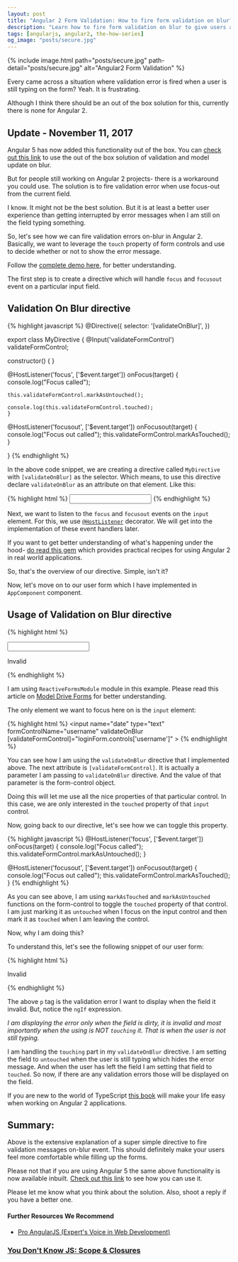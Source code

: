 ```yaml
---
layout: post
title: "Angular 2 Form Validation: How to fire form validation on blur?"
description: "Learn how to fire form validation on blur to give users a better user experience. Avoid flagging validation errors while users are style editing the form."
tags: [angularjs, angular2, the-how-series]
og_image: "posts/secure.jpg"
---
```


{% include image.html path="posts/secure.jpg" path-detail="posts/secure.jpg" alt="Angular2 Form Validation" %}


Every came across a situation where validation error is fired when a user is still typing on the form? Yeah. It is frustrating.

Although I think there should be an out of the box solution for this, currently there is none for Angular 2. 

## Update - November 11, 2017

Angular 5 has now added this functionality out of the box. You can [check out this link](https://blog.angular.io/version-5-0-0-of-angular-now-available-37e414935ced) to use the out of the box solution of validation and model update on blur.

But for people still working on Angular 2 projects- there is a workaround you could use. The solution is to fire validation error when use focus-out from the current field.

I know. It might not be the best solution. But it is at least a better user experience than getting interrupted by error messages when I am still on the field typing something.

So, let's see how we can fire validation errors on-blur in Angular 2. Basically, we want to leverage the `touch` property of form controls and use to decide whether or not to show the error message. 

Follow the [complete demo here](https://embed.plnkr.co/04anApG7LpPz6pTfCOHD/), for better understanding.

The first step is to create a directive which will handle `focus` and `focusout` event on a particular input field.

## Validation On Blur directive


{% highlight javascript %}
@Directive({
  selector: '[validateOnBlur]', 
})

export class MyDirective {
  @Input('validateFormControl') validateFormControl;

  constructor() { }

  @HostListener('focus', ['$event.target'])
    onFocus(target) {
    console.log("Focus called");
    
    this.validateFormControl.markAsUntouched();
    
    console.log(this.validateFormControl.touched);
    }

  @HostListener('focusout', ['$event.target'])
  onFocusout(target) {
    console.log("Focus out called");
    this.validateFormControl.markAsTouched();
  }

}
{% endhighlight %}

  
In the above code snippet, we are creating a directive called `MyDirective` with `[validateOnBlur]` as the selector. Which means, to use this directive declare `validateOnBlur` as an attribute on that element. Like this:

{% highlight html %}
<input name="date" type="text" validateOnBlur />
{% endhighlight %}


Next, we want to listen to the `focus` and `focusout` events on the `input` element. For this, we use [`@HostListener`](https://angular.io/docs/ts/latest/guide/attribute-directives.html) decorator. We will get into the implementation of these event handlers later.

If you want to get better understanding of what's happening under the hood- [do read this gem](http://amzn.to/2zMIQO2) which provides practical recipes for using Angular 2 in real world applications.

So, that's the overview of our directive. Simple, isn't it?

Now, let's move on to our user form which I have implemented in `AppComponent` component.

## Usage of Validation on Blur directive


{% highlight html %}
<form class="login-form" [formGroup]="loginForm" novalidate (ngSubmit)="handleSubmit(loginForm.value, loginForm.valid)">
  <input name="date" type="text" formControlName="username" 
    validateOnBlur [validateFormControl]="loginForm.controls['username']">
  <p *ngIf="loginForm.controls['username'].touched && loginForm.controls['username'].dirty && loginForm.controls['username'].invalid">Invalid</p>
</form>
{% endhighlight %}


I am using `ReactiveFormsModule` module in this example. Please read this article on [Model Drive Forms](https://scotch.io/tutorials/using-angular-2s-model-driven-forms-with-formgroup-and-formcontrol) for better understanding.

The only element we want to focus here on is the `input` element:

{% highlight html %}
<input name="date" type="text" formControlName="username" 
    validateOnBlur [validateFormControl]="loginForm.controls['username']" >
{% endhighlight %}

    
You can see how I am using the `validateOnBlur` directive that I implemented above. The next attribute is `[validateFormControl]`. It is actually a parameter I am passing to `validateOnBlur` directive. And the value of that parameter is the form-control object.

Doing this will let me use all the nice properties of that particular control. In this case, we are only interested in the `touched` property of that `input` control.

Now, going back to our directive, let's see how we can toggle this property.


{% highlight javascript %}
@HostListener('focus', ['$event.target'])
onFocus(target) {
  console.log("Focus called");
  this.validateFormControl.markAsUntouched();
}

@HostListener('focusout', ['$event.target'])
onFocusout(target) {
  console.log("Focus out called");
  this.validateFormControl.markAsTouched();
}
{% endhighlight %}


As you can see above, I am using `markAsTouched` and `markAsUntouched` functions on the form-control to toggle the `touched` property of that control. I am just marking it as `untouched` when I focus on the input control and then mark it as `touched` when I am leaving the control.

Now, why I am doing this?

To understand this, let's see the following snippet of our user form:

{% highlight html %}
<p *ngIf="loginForm.controls['username'].touched && loginForm.controls['username'].dirty && loginForm.controls['username'].invalid">Invalid</p>
{% endhighlight %}

The above `p` tag is the validation error I want to display when the field it invalid. But, notice the `ngIf` expression.

*I am displaying the error only when the field is dirty, it is invalid and most importantly when the using is NOT `touching` it. That is when the user is not still typing.*

I am handling the `touching` part in my `validateOnBlur` directive. I am setting the field to `untouched` when the user is still typing which hides the error message. And when the user has left the field I am setting that field to `touched`. So now, if there are any validation errors those will be displayed on the field.

If you are new to the world of TypeScript [this book](http://amzn.to/2A1RPxM) will make your life easy when working on Angular 2 applications.


## Summary:
Above is the extensive explanation of a super simple directive to fire validation messages on-blur event. This should definitely make your users feel more comfortable while filling up the forms.

Please not that if you are using Angular 5 the same above functionality is now available inbuilt. [Check out this link](https://blog.angular.io/version-5-0-0-of-angular-now-available-37e414935ced) to see how you can use it.

Please let me know what you think about the solution. Also, shoot a reply if you have a better one.


#### Further Resources We Recommend

- [Pro AngularJS (Expert's Voice in Web Development)](https://amzn.to/36F6N8v)
### [You Don't Know JS: Scope & Closures](https://amzn.to/2UaT46V)
